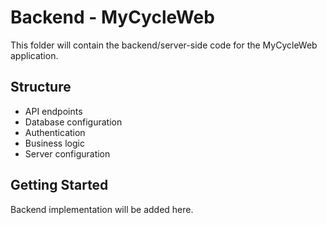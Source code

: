 # Backend - MyCycleWeb

This folder will contain the backend/server-side code for the MyCycleWeb application.

## Structure

- API endpoints
- Database configuration
- Authentication
- Business logic
- Server configuration

## Getting Started

Backend implementation will be added here.
